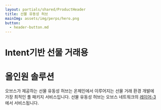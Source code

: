 ```yaml
---
layout: partials/shared/ProductHeader
title: 선물 유동성 허브 
mainImg: assets/img/perps/hero.png
button:
  - header-button.md
---
```


# Intent기반 선물 거래용
# 올인원 솔루션

오브스가 제공하는 선물 유동성 허브는 온체인에서 이루어지는 선물 거래 환경 개발에 가장 최적인 풀 패키지 서비스입니다. 선물 유동성 허브는 오브스 네트워크의 [레이어-3](https://www.orbs.com/ko/overview/)에서 서비스됩니다.
